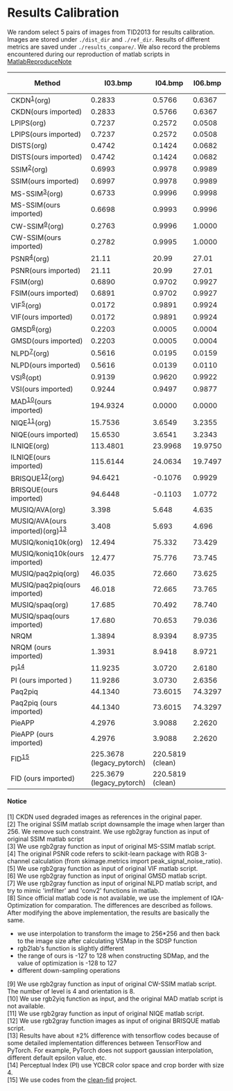 # Results Calibration

We random select 5 pairs of images from TID2013 for results calibration. Images are stored under `./dist_dir` and `./ref_dir`. Results of different metrics are saved under `./results_compare/`. We also record the problems encountered during our reproduction of matlab scripts in [MatlabReproduceNote](./MatlabReproduceNote.md)

| Method                                              | I03.bmp                   | I04.bmp          | I06.bmp | I08.bmp | I19.bmp  | Speed (/image) |
| --------------------------------------------------- | ------------------------- | ---------------- | ------- | ------- | -------- | -------------- |
| CKDN<sup>[1](#fn1)</sup>(org)                       | 0.2833                    | 0.5766           | 0.6367  | 0.6579  | 0.5999   |
| CKDN(ours imported)                                 | 0.2833                    | 0.5766           | 0.6367  | 0.6579  | 0.5999   |
| LPIPS(org)                                          | 0.7237                    | 0.2572           | 0.0508  | 0.0521  | 0.4253   |
| LPIPS(ours imported)                                | 0.7237                    | 0.2572           | 0.0508  | 0.0521  | 0.4253   |
| DISTS(org)                                          | 0.4742                    | 0.1424           | 0.0682  | 0.0287  | 0.3123   |
| DISTS(ours imported)                                | 0.4742                    | 0.1424           | 0.0682  | 0.0287  | 0.3123   |
| SSIM<sup>[2](#fn2)</sup>(org)                       | 0.6993                    | 0.9978           | 0.9989  | 0.9669  | 0.6519   |
| SSIM(ours imported)                                 | 0.6997                    | 0.9978           | 0.9989  | 0.9671  | 0.6521   |
| MS-SSIM<sup>[3](#fn3)</sup>(org)                    | 0.6733                    | 0.9996           | 0.9998  | 0.9566  | 0.8462   |
| MS-SSIM(ours imported)                              | 0.6698                    | 0.9993           | 0.9996  | 0.9567  | 0.8418   |
| CW-SSIM<sup>[9](#fn9)</sup>(org)                    | 0.2763                    | 0.9996           | 1.0000  | 0.9068  | 0.8658   |
| CW-SSIM(ours imported)                              | 0.2782                    | 0.9995           | 1.0000  | 0.9065  | 0.8646   |
| PSNR<sup>[4](#fn4)</sup>(org)                       | 21.11                     | 20.99            | 27.01   | 23.30   | 21.62    |
| PSNR(ours imported)                                 | 21.11                     | 20.99            | 27.01   | 23.30   | 21.62    |
| FSIM(org)                                           | 0.6890                    | 0.9702           | 0.9927  | 0.9575  | 0.8220   |
| FSIM(ours imported)                                 | 0.6891                    | 0.9702           | 0.9927  | 0.9575  | 0.8220   |
| VIF<sup>[5](#fn5)</sup>(org)                        | 0.0172                    | 0.9891           | 0.9924  | 0.9103  | 0.1745   |
| VIF(ours imported)                                  | 0.0172                    | 0.9891           | 0.9924  | 0.9103  | 0.1745   |
| GMSD<sup>[6](#fn6)</sup>(org)                       | 0.2203                    | 0.0005           | 0.0004  | 0.1346  | 0.2050   |
| GMSD(ours imported)                                 | 0.2203                    | 0.0005           | 0.0004  | 0.1346  | 0.2050   |
| NLPD<sup>[7](#fn7)</sup>(org)                       | 0.5616                    | 0.0195           | 0.0159  | 0.3028  | 0.4326   |
| NLPD(ours imported)                                 | 0.5616                    | 0.0139           | 0.0110  | 0.3033  | 0.4335   |
| VSI<sup>[8](#fn8)</sup>(opt)                        | 0.9139                    | 0.9620           | 0.9922  | 0.9571  | 0.9262   |
| VSI(ours imported)                                  | 0.9244                    | 0.9497           | 0.9877  | 0.9541  | 0.9348   |
| MAD<sup>[10](#fn10)</sup>(ours imported)            | 194.9324                  | 0.0000           | 0.0000  | 91.6206 | 181.9651 |
| NIQE<sup>[11](#fn11)</sup>(org)                     | 15.7536                   | 3.6549           | 3.2355  | 3.1840  | 8.6352   |
| NIQE(ours imported)                                 | 15.6530                   | 3.6541           | 3.2343  | 3.2076  | 9.1060   |
| ILNIQE(org)                                         | 113.4801                  | 23.9968          | 19.9750 | 22.4493 | 56.6721  | 10s            |
| ILNIQE(ours imported)                               | 115.6144                  | 24.0634          | 19.7497 | 22.3253 | 54.7657  | 1s             |
| BRISQUE<sup>[12](#fn12)</sup>(org)                  | 94.6421                   | -0.1076          | 0.9929  | 5.3583  | 72.2617  |
| BRISQUE(ours imported)                              | 94.6448                   | -0.1103          | 1.0772  | 5.1418  | 66.8405  |
| MUSIQ/AVA(org)                                      | 3.398                     | 5.648            | 4.635   | 5.186   | 4.128    |
| MUSIQ/AVA(ours imported)(org)<sup>[13](#fn13)</sup> | 3.408                     | 5.693            | 4.696   | 5.196   | 4.195    |
| MUSIQ/koniq10k(org)                                 | 12.494                    | 75.332           | 73.429  | 75.188  | 36.938   |
| MUSIQ/koniq10k(ours imported)                       | 12.477                    | 75.776           | 73.745  | 75.460  | 38.02    |
| MUSIQ/paq2piq(org)                                  | 46.035                    | 72.660           | 73.625  | 74.361  | 69.006   |
| MUSIQ/paq2piq(ours imported)                        | 46.018                    | 72.665           | 73.765  | 74.387  | 69.721   |
| MUSIQ/spaq(org)                                     | 17.685                    | 70.492           | 78.740  | 79.015  | 49.105   |
| MUSIQ/spaq(ours imported)                           | 17.680                    | 70.653           | 79.036  | 79.318  | 50.452   |
| NRQM                                                | 1.3894                    | 8.9394           | 8.9735  | 6.8290  | 6.3120   | 10s            |
| NRQM (ours imported)                                | 1.3931 | 8.9418 | 8.9721 | 6.8309 | 6.3031 | 5s             |
| PI<sup>[14](#fn14)</sup>                            | 11.9235                   | 3.0720           | 2.6180  | 2.8074  | 6.7713   |
| PI (ours imported )                                 | 11.9286 | 3.0730 | 2.6356 | 2.7979 | 6.9545   |
| Paq2piq                                             | 44.1340                   | 73.6015          | 74.3297 | 76.8748 | 70.9153  |
| Paq2piq (ours imported)                             | 44.1340                   | 73.6015          | 74.3297 | 76.8748 | 70.9153  |
| PieAPP                                              | 4.2976                    | 3.9088           | 2.2620  | 1.4274  | 3.4188   |
| PieAPP (ours imported)                              | 4.2976                    | 3.9088           | 2.2620  | 1.4274  | 3.4188   |
| FID<sup>[15](#fn15)</sup>                           | 225.3678 (legacy_pytorch) | 220.5819 (clean) |         |         |          |
| FID (ours imported)                                 | 225.3679 (legacy_pytorch) | 220.5819 (clean) |         |         |          |


#### Notice
<a name="fn1">[1]</a> CKDN used degraded images as references in the original paper.<br>
<a name="fn2">[2]</a> The original SSIM matlab script downsample the image when larger than 256. We remove such constraint. We use rgb2gray function as input of original SSIM matlab script<br>
<a name="fn3">[3]</a> We use rgb2gray function as input of original MS-SSIM matlab script.<br>
<a name="fn4">[4]</a> The original PSNR code refers to scikit-learn package with RGB 3-channel calculation (from skimage.metrics import peak_signal_noise_ratio).<br>
<a name="fn5">[5]</a> We use rgb2gray function as input of original VIF matlab script.<br>
<a name="fn6">[6]</a> We use rgb2gray function as input of original GMSD matlab script.<br>
<a name="fn7">[7]</a> We use rgb2gray function as input of original NLPD matlab script, and try to mimic 'imfilter' and 'conv2' functions in matlab.<br>
<a name="fn8">[8]</a> Since official matlab code is not available, we use the implement of IQA-Optimization for comparation. The differences are described as follows. After modifying the above implementation, the results are basically the same.

- we use interpolation to transform the image to 256*256 and then back to the image size after calculating VSMap in the SDSP function
- rgb2lab's function is slightly different
- the range of ours is -127 to 128 when constructing SDMap, and the value of optimization is -128 to 127
- different down-sampling operations

<a name="fn9">[9]</a> We use rgb2gray function as input of original CW-SSIM matlab script. The number of level is 4 and orientation is 8.<br>
<a name="fn10">[10]</a> We use rgb2yiq function as input, and the original MAD matlab script is not available.<br>
<a name="fn11">[11]</a> We use rgb2gray function as input of original NIQE matlab script.<br>
<a name="fn12">[12]</a> We use rgb2gray function images as input of original BRISQUE matlab script.<br>
<a name="fn13">[13]</a> Results have about ±2% difference with tensorflow codes because of some detailed implementation differences between TensorFlow and PyTorch. For example, PyTorch does not support gaussian interpolation, different default epsilon value, etc.<br>
<a name="fn14">[14]</a> Perceptual Index (PI) use YCBCR color space and crop border with size 4.<br>
<a name="fn15">[15]</a> We use codes from the [clean-fid](https://github.com/GaParmar/clean-fid) project.<br>

